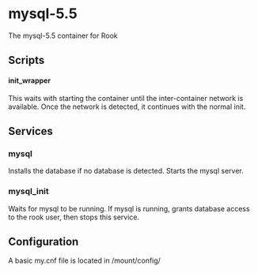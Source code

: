 mysql-5.5
=========

The mysql-5.5 container for Rook

Scripts
-------

#### init_wrapper

This waits with starting the container until the inter-container network is available.
Once the network is detected, it continues with the normal init.


Services
--------

### mysql


Installs the database if no database is detected.
Starts the mysql server. 


### mysql_init


Waits for mysql to be running.
If mysql is running, grants database access to the rook user, then stops this service.


Configuration
-------------

A basic my.cnf file is located in /mount/config/